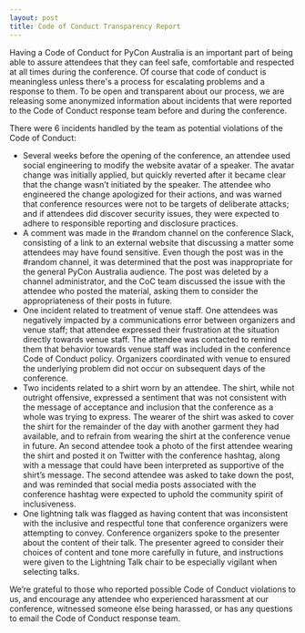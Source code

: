 ```yaml
---
layout: post
title: Code of Conduct Transparency Report
---
```


Having a Code of Conduct for PyCon Australia is an important part of being able to assure attendees that they can feel safe, comfortable and respected at all times during the conference. Of course that code of conduct is meaningless unless there's a process for escalating problems and a response to them. To be open and transparent about our process, we are releasing some anonymized information about incidents that were reported to the Code of Conduct response team before and during the conference.

There were 6 incidents handled by the team as potential violations of the Code of Conduct:
 * Several weeks before the opening of the conference, an attendee used social engineering to modify the website avatar of a speaker. The avatar change was initially applied, but quickly reverted after it became clear that the change wasn’t initiated by the speaker. The attendee who engineered the change apologized for their actions, and was warned that conference resources were not to be targets of deliberate attacks; and if attendees did discover security issues, they were expected to adhere to responsible reporting and disclosure practices.
 * A comment was made in the #random channel on the conference Slack, consisting of a link to an external website that discussing a matter some attendees may have found sensitive. Even though the post was in the #random channel, it was determined that the post was inappropriate for the general PyCon Australia audience. The post was deleted by a channel administrator, and the CoC team discussed the issue with the attendee who posted the material, asking them to consider the appropriateness of their posts in future.
 * One incident related to treatment of venue staff. One attendees was negatively impacted by a communications error between organizers and venue staff; that attendee expressed their frustration at the situation directly towards venue staff. The attendee was contacted to remind them that behavior towards venue staff was included in the conference Code of Conduct policy. Organizers coordinated with venue to ensured the underlying problem did not occur on subsequent days of the conference.
 * Two incidents related to a shirt worn by an attendee. The shirt, while not outright offensive, expressed a sentiment that was not consistent with the message of acceptance and inclusion that the conference as a whole was trying to express. The wearer of the shirt was asked to cover the shirt for the remainder of the day with another garment they had available, and to refrain from wearing the shirt at the conference venue in future. An second attendee took a photo of the first attendee wearing the shirt and posted it on Twitter with the conference hashtag, along with a message that could have been interpreted as supportive of the shirt’s message. The second attendee was asked to take down the post, and was reminded that social media posts associated with the conference hashtag were expected to uphold the community spirit of inclusiveness.
 * One lightning talk was flagged as having content that was inconsistent with the inclusive and respectful tone that conference organizers were attempting to convey. Conference organizers spoke to the presenter about the content of their talk. The presenter agreed to consider their choices of content and tone more carefully in future, and instructions were given to the Lightning Talk chair to be especially vigilant when selecting talks.

We’re grateful to those who reported possible Code of Conduct violations to us, and encourage any attendee who experienced harassment at our conference, witnessed someone else being harassed, or has any questions to email the Code of Conduct response team.

